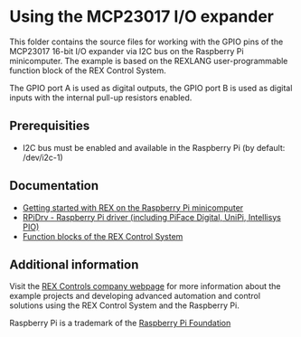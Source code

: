 Using the MCP23017 I/O expander 
===============================

This folder contains the source files for working with the GPIO pins of the
MCP23017 16-bit I/O expander via I2C bus on the Raspberry Pi minicomputer. 
The example is based on the REXLANG user-programmable function block of the REX
Control System. 

The GPIO port A is used as digital outputs, the GPIO port B is used as digital
inputs with the internal pull-up resistors enabled. 

## Prerequisities ##

- I2C bus must be enabled and available in the Raspberry Pi (by default: /dev/i2c-1)

## Documentation ##

- [Getting started with REX on the Raspberry Pi minicomputer](http://www.rexcontrols.com/media/DOC/ENGLISH/REX_Getting_Started_RasPi_ENG.pdf)
- [RPiDrv - Raspberry Pi driver (including PiFace Digital, UniPi, Intellisys PIO)](http://www.rexcontrols.com/media/DOC/ENGLISH/RPiDrv_ENG.pdf)
- [Function blocks of the REX Control System](http://www.rexcontrols.com/media/HTML/DOC/ENGLISH/index.html)

## Additional information ##

Visit the [REX Controls company webpage](http://www.rexcontrols.com/rex-control-system-raspberry-pi) 
for more information about the example projects and developing advanced 
automation and control solutions using the REX Control System and the Raspberry
Pi.

Raspberry Pi is a trademark of the [Raspberry Pi Foundation](http://www.raspberrypi.org)

